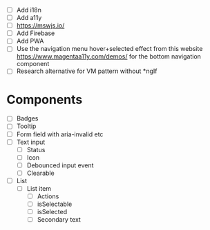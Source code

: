 - [ ] Add i18n
- [ ] Add a11y
- [ ] https://mswjs.io/
- [ ] Add Firebase
- [ ] Add PWA
- [ ] Use the navigation menu hover+selected effect from this website https://www.magentaa11y.com/demos/ for the bottom navigation component
- [ ] Research alternative for VM pattern without *ngIf

# Components
- [ ] Badges
- [ ] Tooltip
- [ ] Form field with aria-invalid etc
- [ ] Text input
  - [ ] Status
  - [ ] Icon
  - [ ] Debounced input event
  - [ ] Clearable
- [ ] List
  - [ ] List item
    - [ ] Actions
    - [ ] isSelectable
    - [ ] isSelected
    - [ ] Secondary text
